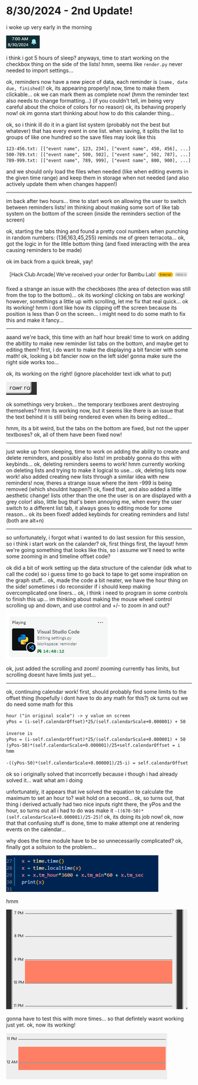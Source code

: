 # 8/30/2024 - 2nd Update!

i woke up very early in the morning

![uh](</updatelogs/images/082024/08302024 - 1.png>)

i think i got 5 hours of sleep? anyways, time to start working on the checkbox thing on the side of the lists! hmm, seems like `render.py` never needed to import settings...

ok, reminders now have a new piece of data, each reminder is `[name, date due, finished]`! ok, its appearing properly! now, time to make them clickable... ok we can mark them as complete now! (hmm the reminder text also needs to change formatting...) (if you couldn't tell, im being very careful about the choice of colors for no reason) ok, its behaving properly now! ok im gonna start thinking about how to do this calander thing...

ok, so i think ill do it in a giant list system (probably not the best but whatever) that has every event in one list. when saving, it splits the list to groups of like one hundred so the save files may look like this
```
123-456.txt: [["event name", 123, 234], ["event name", 450, 456], ...]
500-789.txt: [["event name", 500, 502], ["event name", 502, 787], ...]
789-999.txt: [["event name", 789, 999], ["event name", 800, 900], ...]
```
and we should only load the files when needed (like when editing events in the given time range) and keep them in storage when not needed (and also actively update them when changes happen!)

---

im back after two hours... time to start work on allowing the user to switch between reminders lists! im thinking about making some sort of like tab system on the bottom of the screen (inside the reminders section of the screen)

ok, starting the tabs thing and found a pretty cool numbers when punching in random numbers: (136,163,45,255) reminds me of green terracota... ok, got the logic in for the little bottom thing (and fixed interacting with the area causing reminders to be made)

ok im back from a quick break, yay!

![yippee](</updatelogs/images/082024/08302024 - 2.png>)

fixed a strange an issue with the checkboxes (the area of detection was still from the top to the bottom)... ok its working! clicking on tabs are working! however, somethings a little up with scrolling, let me fix that real quick... ok its working! hmm i dont like how its clipping off the screen because its position is less than 0 on the screen... i might need to do some math to fix this and make it fancy...

---

aaand we're back, this time with an half hour break! time to work on adding the abitlity to make new reminder list tabs on the bottom, and maybe get to editing them? first, i do want to make the displaying a bit fancier with some math! ok, looking a bit fancier now on the left side! gonna make sure the right side works too...

ok, its working on the right! (ignore placeholder text idk what to put)

![rawr](</updatelogs/images/082024/08302024 - 3.png>)

ok somethings very broken... the temporary textboxes arent destroying themselves? hmm its working now, but it seems like there is an issue that the text behind it is still being rendered even when its being edited...

hmm, its a bit weird, but the tabs on the bottom are fixed, but not the upper textboxes? ok, all of them have been fixed now!

---

just woke up from sleeping, time to work on adding the ability to create and delete reminders, and possibly also lists! im probably gonna do this with keybinds... ok, deleting reminders seems to work! hmm currently working on deleting lists and trying to make it logical to use... ok, deleting lists now work! also added creating new lists through a similar idea with new reminders! now, theres a strange issue where the item -999 is being removed (which shouldnt happen?) ok, fixed that, and also added a little aesthetic change! lists other than the one the user is on are displayed with a grey color! also, little bug that's been annoying me, when every the user switch to a different list tab, it always goes to editing mode for some reason... ok its been fixed! added keybinds for creating reminders and lists! (both are alt+n)

---

so unfortunately, i forgot what i wanted to do last session for this session, so i think i start work on the calander? ok, first things first, the layout! hmm we're going something that looks like this, so i assume we'll need to write some zooming in and timeline offset code?

ok did a bit of work setting up the data structure of the calendar (idk what to call the code) so i guess time to go back to tape to get some inspiration on the graph stuff... ok, made the code a bit neater, we have the hour thing on the side! sometimes i do reconsider if i should keep making overcomplicated one liners... ok, i think i need to program in some controls to finish this up... im thinking about making the mouse wheel control scrolling up and down, and use control and +/- to zoom in and out?

![waw](</updatelogs/images/082024/08302024 - 4.png>)

ok, just added the scrolling and zoom! zooming currently has limits, but scrolling doesnt have limits just yet...

---

ok, continuing calendar work! first, should probably find some limits to the offset thing (hopefully i dont have to do any math for this?) ok turns out we do need some math for this

```
hour ("in original scale") -> y value on screen
yPos = (i-self.calendarOffset)*25/(self.calendarScale+0.000001) + 50

inverse is
yPos = (i-self.calendarOffset)*25/(self.calendarScale+0.000001) + 50
(yPos-50)*(self.calendarScale+0.000001)/25+self.calendarOffset = i
hmm

-((yPos-50)*(self.calendarScale+0.000001)/25-i) = self.calendarOffset
```

ok so i originally solved that incorrcetly because i though i had already solved it... wait what am i doing

unfortunately, it appears that ive solved the equation to calculate the maximum to set an hour to? wait hold on a second... ok, so turns out, that thing i derived actually had two nice inputs right there, the yPos and the hour, so turns out all i had to do was make it `-((670-50)*(self.calendarScale+0.000001)/25-25)`! ok, its doing its job now! ok, now that that confusing stuff is done, time to make attempt one at rendering events on the calendar... 

why does the time module have to be so unnecessarily complicated? ok, finally got a soltuion to the problem...

![yay](</updatelogs/images/082024/08302024 - 5.png>)

hmm

![hmm](</updatelogs/images/082024/08302024 - 6.png>)

gonna have to test this with more times... so that defintely wasnt working just yet. ok, now its working!

![yay](</updatelogs/images/082024/08302024 - 7.png>)